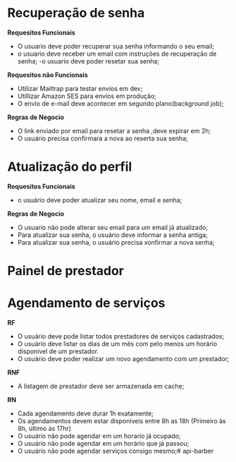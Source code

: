 # Recuperação de senha

**Requesitos Funcionais**

- O usuario deve poder recuperar sua senha informando o seu email;
- o usuario deve receber  um email com instruções de recuperação de senha;
-o usuario deve poder resetar sua senha;

**Requesitos não Funcionais** 

- Utilizar Mailtrap para testar envios em dev;
- Utillizar Amazon SES para envios em produção;
- O envio de e-mail deve acontecer em segundo plano(background job);

**Regras de Negocio** 
- O link enviado por email para resetar a senha ,deve expirar em 2h;
- O usuário precisa confirmara a nova ao reserta sua senha;

# Atualização do perfil
**Requesitos Funcionais**

- o usuário deve poder atualizar seu nome, email e senha;

**Regras de Negocio**

- O usuario não pode alterar seu email para um email já atualizado;
- Para atualizar sua senha, o usuário deve informar a senha antiga;
- Para atualizar sua senha, o usuário precisa xonfirmar a nova senha;

# Painel de prestador

# Agendamento de serviços
**RF**
- O usuário deve pode listar todos prestadores de serviços cadastrados;
- O usuário deve listar os dias de um mês com pelo menos um horário disponivel de um prestador.
- O usuário deve poder realizar um novo agendamento com um prestador;

**RNF**

- A listagem de prestador deve ser armazenada em cache;

**RN**
- Cada agendamento deve durar 1h exatamente;
- Os agendamentos devem estar disponiveis entre 8h as 18h (Primeiro às 8h, último às 17hr)
- O usuário não pode agendar em um horario já ocupado;
- O usuário não pode agendar em um horário que já passou;
- O usuário não pode  agendar serviços consigo mesmo;# api-barber
